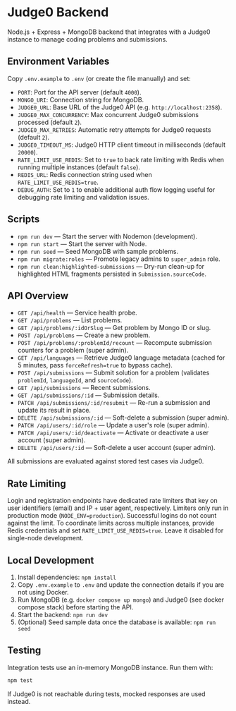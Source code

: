 # Judge0 Backend

Node.js + Express + MongoDB backend that integrates with a Judge0 instance to manage coding problems and submissions.

## Environment Variables

Copy `.env.example` to `.env` (or create the file manually) and set:

- `PORT`: Port for the API server (default `4000`).
- `MONGO_URI`: Connection string for MongoDB.
- `JUDGE0_URL`: Base URL of the Judge0 API (e.g. `http://localhost:2358`).
- `JUDGE0_MAX_CONCURRENCY`: Max concurrent Judge0 submissions processed (default `2`).
- `JUDGE0_MAX_RETRIES`: Automatic retry attempts for Judge0 requests (default `2`).
- `JUDGE0_TIMEOUT_MS`: Judge0 HTTP client timeout in milliseconds (default `20000`).
- `RATE_LIMIT_USE_REDIS`: Set to `true` to back rate limiting with Redis when running multiple instances (default `false`).
- `REDIS_URL`: Redis connection string used when `RATE_LIMIT_USE_REDIS=true`.
- `DEBUG_AUTH`: Set to `1` to enable additional auth flow logging useful for debugging rate limiting and validation issues.

## Scripts

- `npm run dev` — Start the server with Nodemon (development).
- `npm run start` — Start the server with Node.
- `npm run seed` — Seed MongoDB with sample problems.
- `npm run migrate:roles` — Promote legacy admins to `super_admin` role.
- `npm run clean:highlighted-submissions` — Dry-run clean-up for highlighted HTML fragments persisted in `Submission.sourceCode`.

## API Overview

- `GET /api/health` — Service health probe.
- `GET /api/problems` — List problems.
- `GET /api/problems/:idOrSlug` — Get problem by Mongo ID or slug.
- `POST /api/problems` — Create a new problem.
- `POST /api/problems/:problemId/recount` — Recompute submission counters for a problem (super admin).
- `GET /api/languages` — Retrieve Judge0 language metadata (cached for 5 minutes, pass `forceRefresh=true` to bypass cache).
- `POST /api/submissions` — Submit solution for a problem (validates `problemId`, `languageId`, and `sourceCode`).
- `GET /api/submissions` — Recent submissions.
- `GET /api/submissions/:id` — Submission details.
- `PATCH /api/submissions/:id/resubmit` — Re-run a submission and update its result in place.
- `DELETE /api/submissions/:id` — Soft-delete a submission (super admin).
- `PATCH /api/users/:id/role` — Update a user's role (super admin).
- `PATCH /api/users/:id/deactivate` — Activate or deactivate a user account (super admin).
- `DELETE /api/users/:id` — Soft-delete a user account (super admin).

All submissions are evaluated against stored test cases via Judge0.

## Rate Limiting

Login and registration endpoints have dedicated rate limiters that key on user identifiers (email) and IP + user agent, respectively. Limiters only run in production mode (`NODE_ENV=production`). Successful logins do not count against the limit. To coordinate limits across multiple instances, provide Redis credentials and set `RATE_LIMIT_USE_REDIS=true`. Leave it disabled for single-node development.

## Local Development

1. Install dependencies: `npm install`
2. Copy `.env.example` to `.env` and update the connection details if you are not using Docker.
3. Run MongoDB (e.g. `docker compose up mongo`) and Judge0 (see docker compose stack) before starting the API.
4. Start the backend: `npm run dev`
5. (Optional) Seed sample data once the database is available: `npm run seed`

## Testing

Integration tests use an in-memory MongoDB instance. Run them with:

```bash
npm test
```

If Judge0 is not reachable during tests, mocked responses are used instead.
